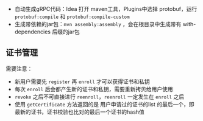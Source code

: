 - 自动生成gRPC代码：Idea 打开 maven工具，Plugins中选择 protobuf，运行 `protobuf:compile` 和 `protobuf:compile-custom`
- 生成带依赖的jar包：`mvn assembly:assembly` ，会在根目录中生成带有 with-dependencies 后缀的jar包

## 证书管理

需要注意：

- 新用户需要先 `register` 再 `enroll` 才可以获得证书和私钥 
- 每次 `enroll` 后会都产生新的证书和私钥，需要重新拷贝给用户使用
- `revoke` 之后不可直接进行 `reenroll`，`reenroll` 一定发生在 `enroll` 之后
- 使用 `getCertificate` 方法返回的是 用户申请过的证书的list 的最后一个，即最新的证书，证书校验也比对的最后一个证书的hash值